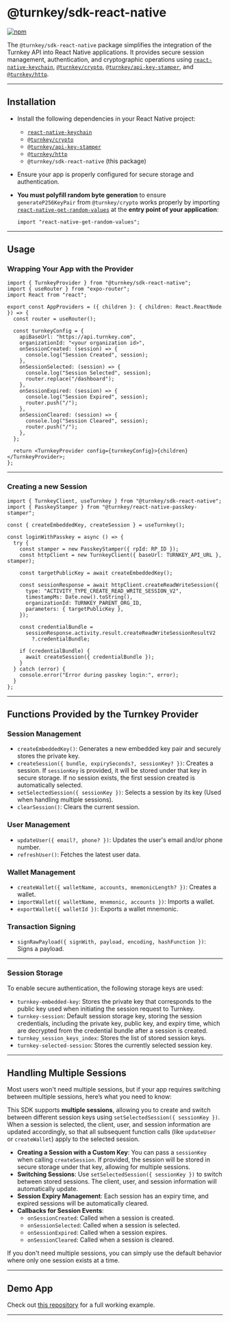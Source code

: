 # **@turnkey/sdk-react-native**

[![npm](https://img.shields.io/npm/v/@turnkey/sdk-react-native?color=%234C48FF)](https://www.npmjs.com/package/@turnkey/sdk-react-native)

The `@turnkey/sdk-react-native` package simplifies the integration of the Turnkey API into React Native applications. It provides secure session management, authentication, and cryptographic operations using [`react-native-keychain`](https://github.com/oblador/react-native-keychain), [`@turnkey/crypto`](../crypto/), [`@turnkey/api-key-stamper`](../api-key-stamper/), and [`@turnkey/http`](../http/).

---

## **Installation**

- Install the following dependencies in your React Native project:
  - [`react-native-keychain`](https://www.npmjs.com/package/react-native-keychain)
  - [`@turnkey/crypto`](../crypto/)
  - [`@turnkey/api-key-stamper`](../api-key-stamper/)
  - [`@turnkey/http`](../http/)
  - `@turnkey/sdk-react-native` (this package)
- Ensure your app is properly configured for secure storage and authentication.
- **You must polyfill random byte generation** to ensure `generateP256KeyPair` from `@turnkey/crypto` works properly by importing [`react-native-get-random-values`](https://www.npmjs.com/package/react-native-get-random-values) at the **entry point of your application**:

  ```tsx
  import "react-native-get-random-values";
  ```

---

## **Usage**

### **Wrapping Your App with the Provider**

```tsx
import { TurnkeyProvider } from "@turnkey/sdk-react-native";
import { useRouter } from "expo-router";
import React from "react";

export const AppProviders = ({ children }: { children: React.ReactNode }) => {
  const router = useRouter();

  const turnkeyConfig = {
    apiBaseUrl: "https://api.turnkey.com",
    organizationId: "<your organization id>",
    onSessionCreated: (session) => {
      console.log("Session Created", session);
    },
    onSessionSelected: (session) => {
      console.log("Session Selected", session);
      router.replace("/dashboard");
    },
    onSessionExpired: (session) => {
      console.log("Session Expired", session);
      router.push("/");
    },
    onSessionCleared: (session) => {
      console.log("Session Cleared", session);
      router.push("/");
    },
  };

  return <TurnkeyProvider config={turnkeyConfig}>{children}</TurnkeyProvider>;
};
```

---

### **Creating a new Session**

```tsx
import { TurnkeyClient, useTurnkey } from "@turnkey/sdk-react-native";
import { PasskeyStamper } from "@turnkey/react-native-passkey-stamper";

const { createEmbeddedKey, createSession } = useTurnkey();

const loginWithPasskey = async () => {
  try {
    const stamper = new PasskeyStamper({ rpId: RP_ID });
    const httpClient = new TurnkeyClient({ baseUrl: TURNKEY_API_URL }, stamper);

    const targetPublicKey = await createEmbeddedKey();

    const sessionResponse = await httpClient.createReadWriteSession({
      type: "ACTIVITY_TYPE_CREATE_READ_WRITE_SESSION_V2",
      timestampMs: Date.now().toString(),
      organizationId: TURNKEY_PARENT_ORG_ID,
      parameters: { targetPublicKey },
    });

    const credentialBundle =
      sessionResponse.activity.result.createReadWriteSessionResultV2
        ?.credentialBundle;

    if (credentialBundle) {
      await createSession({ credentialBundle });
    }
  } catch (error) {
    console.error("Error during passkey login:", error);
  }
};
```

---

## **Functions Provided by the Turnkey Provider**

### **Session Management**

- `createEmbeddedKey()`: Generates a new embedded key pair and securely stores the private key.
- `createSession({ bundle, expirySeconds?, sessionKey? })`: Creates a session. If `sessionKey` is provided, it will be stored under that key in secure storage. If no session exists, the first session created is automatically selected.
- `setSelectedSession({ sessionKey })`: Selects a session by its key (Used when handling multiple sessions).
- `clearSession()`: Clears the current session.

### **User Management**

- `updateUser({ email?, phone? })`: Updates the user's email and/or phone number.
- `refreshUser()`: Fetches the latest user data.

### **Wallet Management**

- `createWallet({ walletName, accounts, mnemonicLength? })`: Creates a wallet.
- `importWallet({ walletName, mnemonic, accounts })`: Imports a wallet.
- `exportWallet({ walletId })`: Exports a wallet mnemonic.

### **Transaction Signing**

- `signRawPayload({ signWith, payload, encoding, hashFunction })`: Signs a payload.

---

### **Session Storage**

To enable secure authentication, the following storage keys are used:

- `turnkey-embedded-key`: Stores the private key that corresponds to the public key used when initiating the session request to Turnkey.
- `turnkey-session`: Default session storage key, storing the session credentials, including the private key, public key, and expiry time, which are decrypted from the credential bundle after a session is created.
- `turnkey_session_keys_index`: Stores the list of stored session keys.
- `turnkey-selected-session`: Stores the currently selected session key.

---

## **Handling Multiple Sessions**

Most users won't need multiple sessions, but if your app requires switching between multiple sessions, here’s what you need to know:

This SDK supports **multiple sessions**, allowing you to create and switch between different session keys using `setSelectedSession({ sessionKey })`. When a session is selected, the client, user, and session information are updated accordingly, so that all subsequent function calls (like `updateUser` or `createWallet`) apply to the selected session.

- **Creating a Session with a Custom Key**: You can pass a `sessionKey` when calling `createSession`. If provided, the session will be stored in secure storage under that key, allowing for multiple sessions.
- **Switching Sessions**: Use `setSelectedSession({ sessionKey })` to switch between stored sessions. The client, user, and session information will automatically update.
- **Session Expiry Management**: Each session has an expiry time, and expired sessions will be automatically cleared.
- **Callbacks for Session Events**:
  - `onSessionCreated`: Called when a session is created.
  - `onSessionSelected`: Called when a session is selected.
  - `onSessionExpired`: Called when a session expires.
  - `onSessionCleared`: Called when a session is cleared.

If you don't need multiple sessions, you can simply use the default behavior where only one session exists at a time.

---

## **Demo App**

Check out [this repository](https://github.com/tkhq/react-native-demo-wallet) for a full working example.

---
